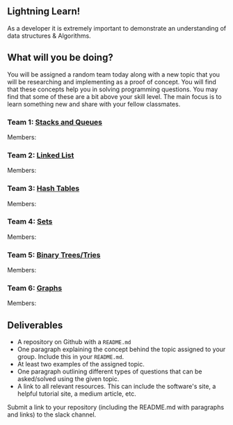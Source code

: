 ## Lightning Learn!
As a developer it is extremely important to demonstrate an understanding of data structures & Algorithms.

## What will you be doing?
You will be assigned a random team today along with a new topic that you will be researching and implementing as a proof of concept. You will find that these concepts help you in solving programming questions. You may find that some of these are a bit above your skill level.  The main focus is to learn something new and share with your fellow classmates.

### Team 1: [Stacks and Queues](https://git.generalassemb.ly/SF-SEI/Stacks-and-Queues)
  Members: 
### Team 2: [Linked List](https://git.generalassemb.ly/SF-SEI/Linked-Lists)
  Members:
### Team 3: [Hash Tables](https://git.generalassemb.ly/SF-SEI/Hash-Tables)
  Members: 
### Team 4: [Sets](https://git.generalassemb.ly/SF-SEI/Sets)
  Members: 
### Team 5: [Binary Trees/Tries](https://git.generalassemb.ly/SF-SEI/Binary-Trees-Tries)
  Members: 
### Team 6: [Graphs](https://git.generalassemb.ly/SF-SEI/Graphs)
  Members: 
  
## Deliverables
  - A repository on Github with a `README.md`
  - One paragraph explaining the concept behind the topic assigned to your group. Include this in your `README.md`.
  - At least two examples of the assigned topic.
  - One paragraph outlining different types of questions that can be asked/solved using the given topic. 
  - A link to all relevant resources. This can include the software's site, a helpful tutorial site, a medium article, etc.
  
  Submit a link to your repository (including the README.md with paragraphs and links) to the slack channel.
